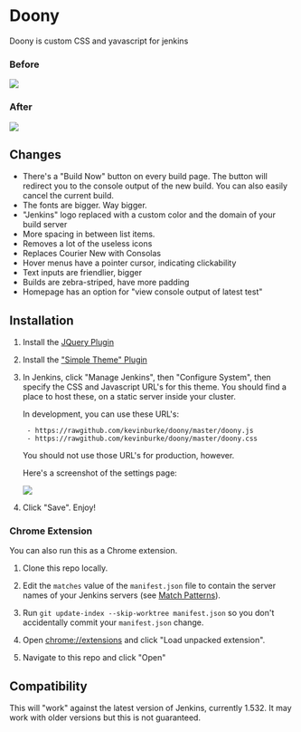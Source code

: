 # Doony

Doony is custom CSS and yavascript for jenkins

### Before

<img src="https://api.monosnap.com/image/download?id=tyH5frYrtWOizYJLkxWstROHM" />

### After

<img src="https://api.monosnap.com/image/download?id=aoqX9gzkqqEPa8IbKvEknmdug" />

## Changes

- There's a "Build Now" button on every build page. The button will redirect
  you to the console output of the new build. You can also easily cancel the
  current build.
- The fonts are bigger. Way bigger.
- "Jenkins" logo replaced with a custom color and the domain of your build server
- More spacing in between list items.
- Removes a lot of the useless icons
- Replaces Courier New with Consolas
- Hover menus have a pointer cursor, indicating clickability
- Text inputs are friendlier, bigger
- Builds are zebra-striped, have more padding
- Homepage has an option for "view console output of latest test"

## Installation

1. Install the [JQuery Plugin][jquery]

2. Install the ["Simple Theme" Plugin][simple]

3. In Jenkins, click "Manage Jenkins", then "Configure System", then specify
   the CSS and Javascript URL's for this theme. You should find a place to host
   these, on a static server inside your cluster.

    In development, you can use these URL's:

        - https://rawgithub.com/kevinburke/doony/master/doony.js
        - https://rawgithub.com/kevinburke/doony/master/doony.css

    You should not use those URL's for production, however.

    Here's a screenshot of the settings page:

    <img src="https://api.monosnap.com/image/download?id=qtiCAUev2R3yS46He5LHwQXUS" />

[jquery]: https://wiki.jenkins-ci.org/display/JENKINS/jQuery+Plugin
[simple]: https://wiki.jenkins-ci.org/display/JENKINS/Simple+Theme+Plugin

4. Click "Save". Enjoy!

### Chrome Extension

You can also run this as a Chrome extension.

1. Clone this repo locally.

2. Edit the `matches` value of the `manifest.json` file to contain the server
names of your Jenkins servers (see [Match Patterns][patterns]).

2. Run `git update-index --skip-worktree manifest.json` so you don't
   accidentally commit your `manifest.json` change.

3. Open [chrome://extensions](chrome://extensions) and click "Load unpacked extension".

4. Navigate to this repo and click "Open"

[patterns]: http://developer.chrome.com/extensions/match_patterns.html

## Compatibility

This will "work" against the latest version of Jenkins, currently 1.532. It may
work with older versions but this is not guaranteed.

